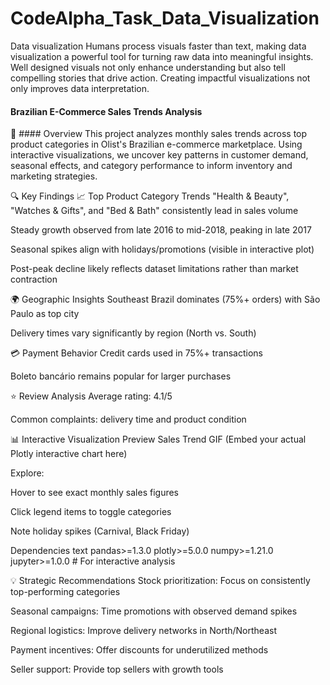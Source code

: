 # CodeAlpha_Task_Data_Visualization
Data visualization  Humans process visuals faster than text, making data visualization  a powerful tool for turning raw data into meaningful insights. Well designed visuals not only enhance understanding but also tell  compelling stories that drive action. Creating impactful  visualizations not only improves data interpretation.
#### Brazilian E-Commerce Sales Trends Analysis

📌 #### Overview
This project analyzes monthly sales trends across top product categories in Olist's Brazilian e-commerce marketplace. Using interactive visualizations, we uncover key patterns in customer demand, seasonal effects, and category performance to inform inventory and marketing strategies.

🔍 Key Findings
📈 Top Product Category Trends
"Health & Beauty", "Watches & Gifts", and "Bed & Bath" consistently lead in sales volume

Steady growth observed from late 2016 to mid-2018, peaking in late 2017

Seasonal spikes align with holidays/promotions (visible in interactive plot)

Post-peak decline likely reflects dataset limitations rather than market contraction

🌍 Geographic Insights
Southeast Brazil dominates (75%+ orders) with São Paulo as top city

Delivery times vary significantly by region (North vs. South)

💳 Payment Behavior
Credit cards used in 75%+ transactions

Boleto bancário remains popular for larger purchases

⭐ Review Analysis
Average rating: 4.1/5

Common complaints: delivery time and product condition

📊 Interactive Visualization Preview
Sales Trend GIF
(Embed your actual Plotly interactive chart here)

Explore:

Hover to see exact monthly sales figures

Click legend items to toggle categories

Note holiday spikes (Carnival, Black Friday)

Dependencies
text
pandas>=1.3.0
plotly>=5.0.0
numpy>=1.21.0
jupyter>=1.0.0  # For interactive analysis

💡 Strategic Recommendations
Stock prioritization: Focus on consistently top-performing categories

Seasonal campaigns: Time promotions with observed demand spikes

Regional logistics: Improve delivery networks in North/Northeast

Payment incentives: Offer discounts for underutilized methods

Seller support: Provide top sellers with growth tools

